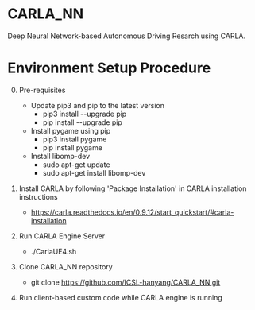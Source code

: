 # CARLA_NN

Deep Neural Network-based Autonomous Driving Resarch using CARLA.

# Environment Setup Procedure

0. Pre-requisites
    - Update pip3 and pip to the latest version
        - pip3 install --upgrade pip
        - pip install --upgrade pip
    - Install pygame using pip
        - pip3 install pygame
        - pip install pygame
    - Install libomp-dev
        - sudo apt-get update
        - sudo apt-get install libomp-dev
        
1. Install CARLA by following 'Package Installation' in CARLA installation instructions
    - https://carla.readthedocs.io/en/0.9.12/start_quickstart/#carla-installation


2. Run CARLA Engine Server 
    - ./CarlaUE4.sh

3. Clone CARLA_NN repository
    - git clone https://github.com/ICSL-hanyang/CARLA_NN.git

4. Run client-based custom code while CARLA engine is running